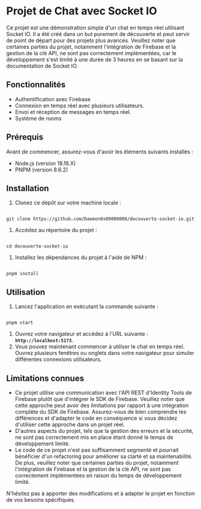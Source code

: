 # **Projet de Chat avec Socket IO**

Ce projet est une démonstration simple d'un chat en temps réel utilisant Socket IO. Il a été créé dans un but purement de découverte et peut servir de point de départ pour des projets plus avancés. Veuillez noter que certaines parties du projet, notamment l'intégration de Firebase et la gestion de la clé API, ne sont pas correctement implémentées, car le développement s'est limité à une durée de 3 heures en se basant sur la documentation de Socket IO.

## **Fonctionnalités**

- Authentification avec Firebase
- Connexion en temps réel avec plusieurs utilisateurs.
- Envoi et réception de messages en temps réel.
- Système de rooms

## **Prérequis**

Avant de commencer, assurez-vous d'avoir les éléments suivants installés :

- Node.js (version 18.16.X)
- PNPM (version 8.6.2)

## **Installation**

1. Clonez ce dépôt sur votre machine locale :

```

git clone https://github.com/Daemon0x00000000/decouverte-socket-io.git

```

1. Accédez au répertoire du projet :

```

cd decouverte-socket-io

```

1. Installez les dépendances du projet à l'aide de NPM :

```

pnpm install

```

## **Utilisation**

1. Lancez l'application en exécutant la commande suivante :

```

pnpm start

```

1. Ouvrez votre navigateur et accédez à l'URL suivante : **`http://localhost:5173`**.
2. Vous pouvez maintenant commencer à utiliser le chat en temps réel. Ouvrez plusieurs fenêtres ou onglets dans votre navigateur pour simuler différentes connexions utilisateurs.

## **Limitations connues**

- Ce projet utilise une communication avec l'API REST d'Identity Tools de Firebase plutôt que d'intégrer le SDK de Firebase. Veuillez noter que cette approche peut avoir des limitations par rapport à une intégration complète du SDK de Firebase. Assurez-vous de bien comprendre les différences et d'adapter le code en conséquence si vous décidez d'utiliser cette approche dans un projet réel.
- D'autres aspects du projet, tels que la gestion des erreurs et la sécurité, ne sont pas correctement mis en place étant donné le temps de développement limité.
- Le code de ce projet n'est pas suffisamment segmenté et pourrait bénéficier d'un refactoring pour améliorer sa clarté et sa maintenabilité. De plus, veuillez noter que certaines parties du projet, notamment l'intégration de Firebase et la gestion de la clé API, ne sont pas correctement implémentées en raison du temps de développement limité.

N'hésitez pas à apporter des modifications et à adapter le projet en fonction de vos besoins spécifiques.
